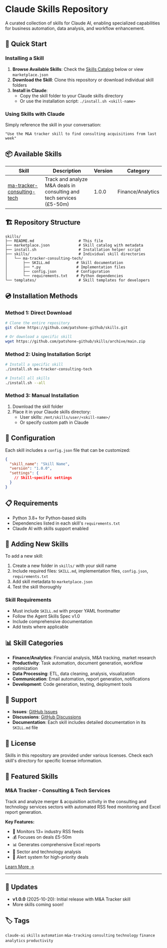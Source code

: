 # Claude Skills Repository

A curated collection of skills for Claude AI, enabling specialized capabilities for business automation, data analysis, and workflow enhancement.

## 🚀 Quick Start

### Installing a Skill

1. **Browse Available Skills**: Check the [Skills Catalog](#available-skills) below or view `marketplace.json`
2. **Download the Skill**: Clone this repository or download individual skill folders
3. **Install in Claude**: 
   - Copy the skill folder to your Claude skills directory
   - Or use the installation script: `./install.sh <skill-name>`

### Using Skills with Claude

Simply reference the skill in your conversation:
```
"Use the M&A tracker skill to find consulting acquisitions from last week"
```

## 📦 Available Skills

| Skill | Description | Version | Category |
|-------|-------------|---------|----------|
| [ma-tracker-consulting-tech](./skills/ma-tracker-consulting-tech) | Track and analyze M&A deals in consulting and tech services (£5-50m) | 1.0.0 | Finance/Analytics |

## 🏗️ Repository Structure

```
skills/
├── README.md                    # This file
├── marketplace.json             # Skill catalog with metadata
├── install.sh                   # Installation helper script
├── skills/                      # Individual skill directories
│   └── ma-tracker-consulting-tech/
│       ├── SKILL.md            # Skill documentation
│       ├── *.py                # Implementation files
│       ├── config.json         # Configuration
│       └── requirements.txt    # Python dependencies
└── templates/                   # Skill templates for developers
```

## 💿 Installation Methods

### Method 1: Direct Download
```bash
# Clone the entire repository
git clone https://github.com/patshone-github/skills.git

# Or download a specific skill
wget https://github.com/patshone-github/skills/archive/main.zip
```

### Method 2: Using Installation Script
```bash
# Install a specific skill
./install.sh ma-tracker-consulting-tech

# Install all skills
./install.sh --all
```

### Method 3: Manual Installation
1. Download the skill folder
2. Place it in your Claude skills directory:
   - User skills: `/mnt/skills/user/<skill-name>/`
   - Or specify custom path in Claude

## 🔧 Configuration

Each skill includes a `config.json` file that can be customized:

```json
{
  "skill_name": "Skill Name",
  "version": "1.0.0",
  "settings": {
    // Skill-specific settings
  }
}
```

## 📋 Requirements

- Python 3.8+ for Python-based skills
- Dependencies listed in each skill's `requirements.txt`
- Claude AI with skills support enabled

## 🔧 Adding New Skills

To add a new skill:

1. Create a new folder in `skills/` with your skill name
2. Include required files: `SKILL.md`, implementation files, `config.json`, `requirements.txt`
3. Add skill metadata to `marketplace.json`
4. Test the skill thoroughly

### Skill Requirements
- Must include `SKILL.md` with proper YAML frontmatter
- Follow the Agent Skills Spec v1.0
- Include comprehensive documentation
- Add tests where applicable

## 📊 Skill Categories

- **Finance/Analytics**: Financial analysis, M&A tracking, market research
- **Productivity**: Task automation, document generation, workflow optimization
- **Data Processing**: ETL, data cleaning, analysis, visualization
- **Communication**: Email automation, report generation, notifications
- **Development**: Code generation, testing, deployment tools

## 🛟 Support

- **Issues**: [GitHub Issues](https://github.com/patshone-github/skills/issues)
- **Discussions**: [GitHub Discussions](https://github.com/patshone-github/skills/discussions)
- **Documentation**: Each skill includes detailed documentation in its `SKILL.md` file

## 📜 License

Skills in this repository are provided under various licenses. Check each skill's directory for specific license information.

## 🌟 Featured Skills

### M&A Tracker - Consulting & Tech Services
Track and analyze merger & acquisition activity in the consulting and technology services sectors with automated RSS feed monitoring and Excel report generation.

**Key Features:**
- 📰 Monitors 13+ industry RSS feeds
- 💰 Focuses on deals £5-50m
- 📊 Generates comprehensive Excel reports
- 🎯 Sector and technology analysis
- 🚨 Alert system for high-priority deals

[Learn More →](./skills/ma-tracker-consulting-tech/README.md)

---

## 🔄 Updates

- **v1.0.0** (2025-10-20): Initial release with M&A Tracker skill
- More skills coming soon!

## 🏷️ Tags

`claude-ai` `skills` `automation` `m&a-tracking` `consulting` `technology` `finance` `analytics` `productivity`

